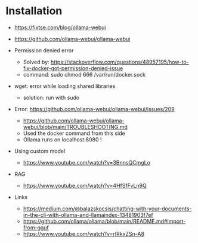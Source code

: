 # Installation
- https://fixtse.com/blog/ollama-webui
- https://github.com/ollama-webui/ollama-webui

- Permission denied error 
    - Solved by: https://stackoverflow.com/questions/48957195/how-to-fix-docker-got-permission-denied-issue
    - command: sudo chmod 666 /var/run/docker.sock
- wget: error while loading shared libraries
    - solution: run with sudo 

- Error: https://github.com/ollama-webui/ollama-webui/issues/209
    - https://github.com/ollama-webui/ollama-webui/blob/main/TROUBLESHOOTING.md
    - Used the docker command from this side 
    - Ollama runs on localhost:8080 !

- Using custom model 
    - https://www.youtube.com/watch?v=3BnnsQCmgLo

- RAG
    - https://www.youtube.com/watch?v=4HfSfFvLn9Q

- Links 
    - https://medium.com/@balazskocsis/chatting-with-your-documents-in-the-cli-with-ollama-and-llamaindex-13481903f7ef
    - https://github.com/ollama/ollama/blob/main/README.md#import-from-gguf
    - https://www.youtube.com/watch?v=rIRkxZSn-A8
    